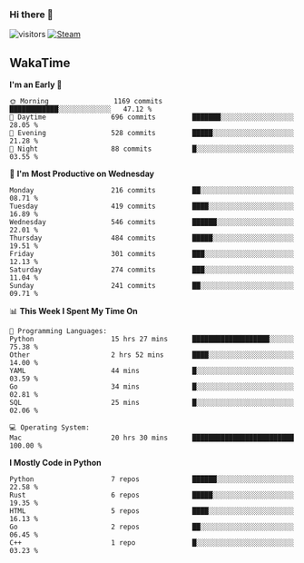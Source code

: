 ### Hi there 👋

![visitors](https://visitor-badge.glitch.me/badge?page_id=zhourunlai)
[![Steam](https://img.shields.io/badge/dynamic/json?url=https%3A%2F%2Fapi.swo.moe%2Fstats%2Fsteamgames%2F76561198285156854&query=count&color=0b1a37&label=Steam&labelColor=134375&logo=steam&suffix=+games&cacheSeconds=3600)](http://steamcommunity.com/profiles/76561198285156854)

## WakaTime
<!--START_SECTION:waka-->
**I'm an Early 🐤** 

```text
🌞 Morning                1169 commits        ████████████░░░░░░░░░░░░░   47.12 % 
🌆 Daytime                696 commits         ███████░░░░░░░░░░░░░░░░░░   28.05 % 
🌃 Evening                528 commits         █████░░░░░░░░░░░░░░░░░░░░   21.28 % 
🌙 Night                  88 commits          █░░░░░░░░░░░░░░░░░░░░░░░░   03.55 % 
```
📅 **I'm Most Productive on Wednesday** 

```text
Monday                   216 commits         ██░░░░░░░░░░░░░░░░░░░░░░░   08.71 % 
Tuesday                  419 commits         ████░░░░░░░░░░░░░░░░░░░░░   16.89 % 
Wednesday                546 commits         ██████░░░░░░░░░░░░░░░░░░░   22.01 % 
Thursday                 484 commits         █████░░░░░░░░░░░░░░░░░░░░   19.51 % 
Friday                   301 commits         ███░░░░░░░░░░░░░░░░░░░░░░   12.13 % 
Saturday                 274 commits         ███░░░░░░░░░░░░░░░░░░░░░░   11.04 % 
Sunday                   241 commits         ██░░░░░░░░░░░░░░░░░░░░░░░   09.71 % 
```


📊 **This Week I Spent My Time On** 

```text
💬 Programming Languages: 
Python                   15 hrs 27 mins      ███████████████████░░░░░░   75.38 % 
Other                    2 hrs 52 mins       ████░░░░░░░░░░░░░░░░░░░░░   14.00 % 
YAML                     44 mins             █░░░░░░░░░░░░░░░░░░░░░░░░   03.59 % 
Go                       34 mins             █░░░░░░░░░░░░░░░░░░░░░░░░   02.81 % 
SQL                      25 mins             █░░░░░░░░░░░░░░░░░░░░░░░░   02.06 % 

💻 Operating System: 
Mac                      20 hrs 30 mins      █████████████████████████   100.00 % 
```

**I Mostly Code in Python** 

```text
Python                   7 repos             ██████░░░░░░░░░░░░░░░░░░░   22.58 % 
Rust                     6 repos             █████░░░░░░░░░░░░░░░░░░░░   19.35 % 
HTML                     5 repos             ████░░░░░░░░░░░░░░░░░░░░░   16.13 % 
Go                       2 repos             ██░░░░░░░░░░░░░░░░░░░░░░░   06.45 % 
C++                      1 repo              █░░░░░░░░░░░░░░░░░░░░░░░░   03.23 % 
```




<!--END_SECTION:waka-->
